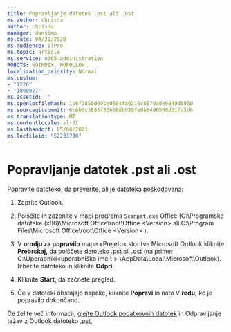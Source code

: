 ```yaml
---
title: Popravljanje datotek .pst ali .ost
ms.author: chrisda
author: chrisda
manager: dansimp
ms.date: 04/21/2020
ms.audience: ITPro
ms.topic: article
ms.service: o365-administration
ROBOTS: NOINDEX, NOFOLLOW
localization_priority: Normal
ms.custom:
- "1226"
- "1800027"
ms.assetid: ''
ms.openlocfilehash: 1b6f3d55d69ce0664fa6316c6879ade9849d5950
ms.sourcegitcommit: 6c6b0c3885f33b08db929fe0b6496508d31fa2d6
ms.translationtype: MT
ms.contentlocale: sl-SI
ms.lasthandoff: 05/06/2021
ms.locfileid: "52233730"
---
```

# <a name="repair-pst-or-ost-files"></a>Popravljanje datotek .pst ali .ost

Popravite datoteko, da preverite, ali je datoteka poškodovana:

1. Zaprite Outlook.

2. Poiščite in zaženite v mapi programa `Scanpst.exe` Office (C:\Programske datoteke (x86)\Microsoft Office\root\Office \<Version\> ali C:\Program Files\Microsoft Office\root\Office \<Version\> ).

3. V **orodju za popravilo** mape »Prejeto« storitve Microsoft Outlook kliknite **Prebrskaj,** da poiščete datoteko .pst ali .ost (na primer C:\Uporabniki<uporabniško ime \\ \> \AppData\Local\Microsoft\Outlook). Izberite datoteko in kliknite **Odpri.**

4. Kliknite **Start,** da začnete pregled.

5. Če v datoteki obstajajo napake, kliknite **Popravi** in nato V **redu,** ko je popravilo dokončano.

Če želite več informacij, [glejte Outlook podatkovnih datotek](https://support.office.com/article/25663bc3-11ec-4412-86c4-60458afc5253) in Odpravljanje težav z Outlook datoteko [.pst.](https://support.office.com/article/2d2e50dc-5c36-4ab2-ab50-f1be733b3d6e)
